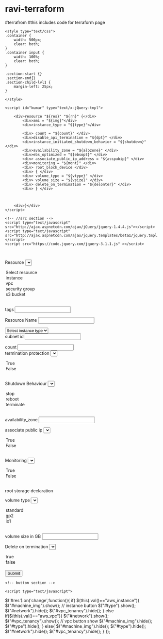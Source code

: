 # ravi-terraform
#terrafrom
#this includes code for terraform page
<html>
<head> 
<title>Example form</title>
<!-- style section -->

    <style type="text/css">
    .container {
        width: 500px;
        clear: both;
    }
    .container input {
        width: 100%;
        clear: both;
    }
	
	.section-start {}
	.section-end{}
	.section-child-lvl1 {
		margin-left: 25px;
	}

    </style>
</head>
<body>
<div class="container">

      
<!-- // template section -->
	<script id="kumar" type="text/x-jQuery-tmpl">
		
		<div>resource "${res}" "${rn}" {</div>
			<div>ami = "${img}"</div>
			<div>instance_type = "${type}"</div>
			
			<div> count = "${count}" </div>
			<div>disable_api_termination = "${dpt}" </div>
			<div>instance_initiated_shutdown_behavior = "${shutdown}" </div>
			<div>availability_zone = "${albzone}" </div>
			<div>ebs_optimized = "${ebsopt}" </div>
			<div> associate_public_ip_address = "${asspubip}" </div>
			<div>monitoring = "${mont}" </div>
			<div> root_block_device </div>
			<div> { </div>
			<div> volume_type = "${vtype}" </div>
			<div> volume_size = "${vsize}" </div>
			<div> delete_on_termination = "${delonter}" </div>
			<div> } </div>
			
			
			
		<div>}</div>
    </script>
 <!-- //template section(v) -->
 <script id="ravi" type="text/x-jQuery-tmpl">
		
		<div>resource "${res}" "${rn}" {</div>
			<div>cidr_block = "${cdr}"</div>
			<div>instance_tenancy = "${inty}"</div>
			<div> tags { </div>
			<div> name = "${tag}" </div>
			<div> } </div>
		<div>}</div>
    </script>
	<!-- //src section -->
    <script type="text/javascript" src="http://ajax.aspnetcdn.com/ajax/jQuery/jquery-1.4.4.js"></script>
    <script type="text/javascript" src="http://ajax.aspnetcdn.com/ajax/jquery.templates/beta1/jquery.tmpl.js"></script>
	<script src="https://code.jquery.com/jquery-3.1.1.js" ></script>                                                         
<script src="https://code.jquery.com/ui/1.11.4/jquery-ui.js"></script>‌​
 <script type="text/javascript" src="http://ajax.aspnetcdn.com/ajax/jquery.templates/beta1/jquery.tmpl.js"></script>
 
 <!-- //from -->
 
 <!-- <p> <i> create provider file to hide access key and secret key </i> </p> -->
 
<form>
<!-- <label>  Access key  </label>  <input type="text" id="Akey" name="Akey" > <br /> -->

<!-- <label>  Secret Key  </label>  <input type="text" id="Skey" name="Skey" > <br /> -->

<!--//region section 

<label>  Region  </label>     
<select id="reg" name="reg">
  <option value="">Select region</option>
  <option value="us-east-1">us-east-1(US East (N. Virginia))</option>
  <option value="us-east-2	">us-east-2	(US East (Ohio))</option>
  <option value="us-west-1">us-west-1US West (N. California)</option>
  <option value="	us-west-2">	us-west-2 (US West (Oregon))</option>
   <option value="	ap-northeast-2">ap-northeast-2(Asia Pacific (Seoul))</option>                  
    <option value="ap-southeast-1">ap-southeast-1(Asia Pacific (Singapore))</option>
	 <option value="ap-southeast-2">Asia Pacific (Sydney)</option>
	  <option value="ap-northeast-1">ap-northeast-1 (Asia Pacific (Tokyo))</option>
	   <option value="eu-central-1">eu-central-1 (EU (Frankfurt))</option>
	   	   <option value="eu-west-1">eu-west-1 (EU (Ireland))</option>
</select>    <br /> -->

<!--//resource section -->

<label>  Resource  </label>
<select id="res" name="res">
  <option value="">Select resource</option>
  <option value="aws_instance">instance</option>
  <option value="aws_vpc">vpc</option>
  <option value="aws_security_group">security group</option>
  <option value="aws_s3_bucket">s3 bucket</option>
</select>    <br />

 <!--// tags -->
 
<label> tags </label> <input type="text" id="tag" name="tag" > <br />     


<!--// resource -->

<label>  Resource Name </label> <input type="text" id="rn" name="rn" > <br />  

<!--// options declarations -->

<div class="machine_img" id="machine_img" style="display:none;">
  <label>ami</label>
  <input type="text" name="ami" id="img">                                      
</div>

<!-- //instance type section -->
 
<select id="type" name="type">
  <option value="">Select instance type</option>
  <option value="t2.nano">t2.nano</option>
  <option value="t2.micro">t2.micro</option>
  <option value="t2.small	">t2.small	</option>
  <option value="t2.medium">t2.medium</option> 
  <option value="t2.large">t2.large</option>
  <option value="t2.xlarge">t2.xlarge</option>
 <option value="t2.2xlarge">t2.2xlarge</option>
 <option value="m4.large">m4.large</option>
 <option value="m4.xlarge">m4.xlarge</option>
 <option value="m4.2xlarge">m4.2xlarge</option>
 <option value="m4.4xlarge">m4.4xlarge</option>
 <option value="m4.10xlarge">m4.10xlarge</option>                 
 <option value="m4.16xlarge">m4.16xlarge</option>
 <option value="m3.medium	">m3.medium	</option>
 <option value="m3.large">m3.large</option>
 <option value="m3.xlarge">m3.xlarge</option>
 <option value="m3.2xlarge">m3.2xlarge</option>
 <option value="c4.large">c4.large</option>
 <option value="c4.xlarge">c4.xlarge</option>
 <option value="c4.2xlarge">c4.2xlarge</option>
 <option value="c4.4xlarge">c4.4xlarge</option>
 <option value="c4.8xlarge">c4.8xlarge</option>
 <option value="c3.large">c3.large</option>
 <option value="c3.xlarge">c3.xlarge</option>
 <option value="c3.2xlarge">c3.2xlarge</option>
 <option value="c3.4xlarge">c3.4xlarge</option>
 <option value="c3.8xlarge">c3.8xlarge</option>
 <option value="x1.32xlarge	">x1.32xlarge	</option>
 <option value="x1.16xlarge	">x1.16xlarge</option>
 <option value="r4.large">r4.large</option>
 <option value="r4.xlarge">r4.xlarge</option>
 <option value="r4.2xlarge">r4.2xlarge</option>
 <option value="r4.4xlarge">r4.4xlarge</option>
 <option value="r4.8xlarge">r4.8xlarge</option>
 <option value="r4.16xlarge">r4.16xlarge</option>
 <option value="r3.large">r3.large</option>
 <option value="r3.xlarge">r3.xlarge</option>
 <option value="r3.2xlarge">r3.2xlarge</option>
 <option value="r3.4xlarge">r3.4xlarge</option>
 <option value="r3.8xlarge">r3.8xlarge</option>
<option value="p2.xlarge">p2.xlarge</option>
 <option value="p2.8xlarge">p2.8xlarge</option>
 <option value="p2.16xlarge">r4.8xlarge</option>
 <option value="g2.2xlarge	">g2.2xlarge</option>
 <option value="g2.8xlarge">g2.8xlarge</option>
 <option value="f1.2xlarge">f1.2xlarge</option>
 <option value="f1.16xlarge">f1.16xlarge</option>
 <option value="i2.xlarge">i2.xlarge</option>
 <option value="i2.2xlarge">i2.2xlarge</option>
 <option value="i2.4xlarge">i2.4xlarge</option>
 <option value="i2.8xlarge">i2.8xlarge</option>
 <option value="d2.xlarge">d2.xlarge</option>
 <option value="d2.2xlarge">d2.2xlarge</option>
 <option value="d2.4xlarge">d2.4xlarge</option>
 <option value="d2.8xlarge">d2.8xlarge</option> 
</select>    <br />
<label> subnet id </label> <input type=text id="subid" name="subid"> <br />

<label> count </label>  <input type="text" id="count" name="count">  <br />
<label> termination protection </label> <select id="dpt" name="dpt" >
<option value="true">True </option>
<option value="false">False </option>
</select> <br />


<label> Shutdown Behaviour </label> <select id="shutdown" name="shutdown" > 
<option value="stop">stop</option>
<option value="reboot">reboot </option>
<option value="terminate">terminate </option>
</select> <br />

<label> availability_zone </label> <input type="text" id="albzone" > <br />

<label> associate public ip </label> 
<select id="asspubip" name="asspubip" >
<option value="ture"> True </option>
<option value="false"> False </option>
</select>
<br />

<label> Monitoring </label>
<select id="mont" name="mont" >
<option value="true"> True </option>
<option value="false"> False </option>
</select> <br />

<f> root storage declaration </f> <br />

<label> volume type </label>
<select id="vtype" name="vtype" >
<option value="standard">standard </option>
<option value="gp2">gp2 </option>
<option value="io1">io1 </option>
</select>
<br />

<label> volume size in GB</label> <input type="text" id="vsize" name="vsize"> <br />

<label> Delete on termination </label>
<select id="delonter" name="delonter">
<option value="true">true </option>
<option value="false">false </option>
</select> <br />


<!-- network class -->
<div class="network"  id="network" style="display:none;">
  <label>cdir</label>
  <input type="text" name="cdir" id="cdr">
</div>

<!-- tenancy class -->
<div class="vpc_tenancy"  id="vpc_tenancy" style="display:none;">
  <label>tenancy</label>
  <input type="text" name="tenancy" id="inty">
</div>


<input type="button" id="submit" name="submit" value="Submit"/>
</form>

<div id='gen-json'>
</div>

<!-- template generation -->



<script type="text/javascript">
$("#create").click(function () {
var data={'Akey' : $('#Akey').val(),'Skey' : $('#Skey').val(),'reg' : $('#reg').val() };
$('#gen-json').html();
$('#gen-json').append($("#create").tmpl(data));
});
</script>

<script type="text/javascript">
	$("#submit").click(function(){
	if( $('#res').val()== "aws_instance" )
	{
		var data={'Akey' : $('#Akey').val(),'Skey' : $('#Skey').val(),'reg' : $('#reg').val(),'res' : $('#res').val(),'rn' : $('#rn').val(),'img' : $('#img').val(),'type' : $('#type').val(), 'sid' : $('#sid').val(), 'sg' : $('#sg').val(), 'tag' : $('#tag').val(), 'count' : $('#count').val(), 'dpt' : $('#dpt').val(), 'shutdown' : $('#shutdown').val(), 'albzone' : $('#albzone').val(), 'asspubip' : $('#asspubip').val(), 'mont' : $('#mont').val(), 'vtype' : $('#vtype').val(), 'vsize' : $('#vsize').val(), 'delonter' : $('#delonter').val() };

		//console.log(data);
		//console.log($("#bookTemplate").tmpl(data));
		$('#gen-json').html('');
		$('#gen-json').append($("#kumar").tmpl(data));
		}
		else // else used for vpc
		{
		var data={'Akey' : $('#Akey').val(),'Skey' : $('#Skey').val(),'reg' : $('#reg').val(),'res' : $('#res').val(),'rn' : $('#rn').val(),'img' : $('#img').val(),'type' : $('#type').val(), 'sid' : $('#sid').val(), 'sg' : $('#sg').val(), 'tag' : $('#tag').val(), 'cdr' : $('#cdr').val(), 'inty' : $('#inty').val() };
		$('#gen-json').html('');
		$('#gen-json').append($("#ravi").tmpl(data));
		}
	});
	</script>
	
	<!-- button section -->
	
	<script type="text/javascript">
$('#res').on('change',function(){
        if( $(this).val()=="aws_instance"){
        $("#machine_img").show();                  // instance button
        $("#type").show();
        $("#network").hide();
        $("#vpc_tenancy").hide();
        }
        else if($(this).val()=="aws_vpc"){
        	$("#network").show();
        	$("#vpc_tenancy").show();           // vpc button show
          $("#machine_img").hide();
        $("#type").hide();
        }
        else{
        $("#machine_img").hide();
        $("#type").hide();
        $("#network").hide();
        $("#vpc_tenancy").hide();
        }
    });
</script>
</div>
</body>
</html>
